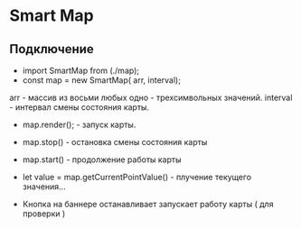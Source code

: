 # Smart Map

## Подключение

+ import SmartMap from (./map);
+ const map = new SmartMap( arr, interval);

arr - массив из восьми любых одно - трехсимвольных значений.
interval - интервал смены состояния карты.

+ map.render(); - запуск карты.
+ map.stop() - остановка смены состояния карты
+ map.start() - продолжение работы карты
+ let value = map.getCurrentPointValue() - плучение текущего значения...

+ Кнопка на баннере останавливает запускает работу карты ( для проверки )
